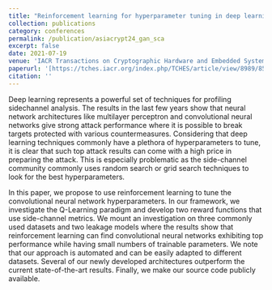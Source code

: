 ```yaml
---
title: "Reinforcement learning for hyperparameter tuning in deep learning-based side-channel analysis"
collection: publications
category: conferences
permalink: /publication/asiacrypt24_gan_sca
excerpt: false
date: 2021-07-19
venue: 'IACR Transactions on Cryptographic Hardware and Embedded Systems'
paperurl: '[https://tches.iacr.org/index.php/TCHES/article/view/8989/8566]'
citation: ''
---
```


Deep learning represents a powerful set of techniques for profiling sidechannel analysis. The results in the last few years show that neural network architectures like multilayer perceptron and convolutional neural networks give strong attack performance where it is possible to break targets protected with various countermeasures. Considering that deep learning techniques commonly have a plethora of hyperparameters to tune, it is clear that such top attack results can come with a high price in preparing the attack. This is especially problematic as the side-channel community commonly uses random search or grid search techniques to look for the best hyperparameters.

In this paper, we propose to use reinforcement learning to tune the convolutional neural network hyperparameters. In our framework, we investigate the Q-Learning paradigm and develop two reward functions that use side-channel metrics. We mount an investigation on three commonly used datasets and two leakage models where the results show that reinforcement learning can find convolutional neural networks exhibiting top performance while having small numbers of trainable parameters. We note that our approach is automated and can be easily adapted to different datasets. Several of our newly developed architectures outperform the current state-of-the-art results. Finally, we make our source code publicly available.
